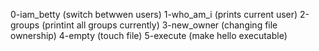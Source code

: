 0-iam_betty
(switch betwwen users)
1-who_am_i
(prints current user)
2-groups
(printint all groups currently)
3-new_owner
(changing file ownership)
4-empty
(touch file)
5-execute
(make hello executable)

